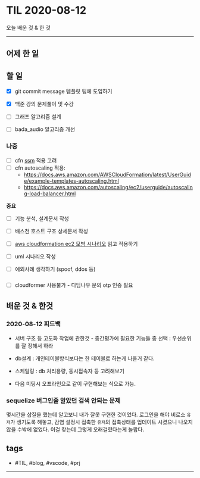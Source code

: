 # TIL 2020-08-12

오늘 배운 것 & 한 것

--------------------------

## 어제 한 일


## 할 일
- [x] git commit message 템플릿 팀에 도입하기
- [x] 백준 강의 문제풀이 및 수강
- [ ] 그래프 알고리즘 설계
- [ ] bada_audio 알고리즘 개선


### 나중
- [ ] cfn [ssm](https://docs.aws.amazon.com/AWSCloudFormation/latest/UserGuide/dynamic-references.html#dynamic-references-ssm-secure-strings) 적용 고려
- [ ] cfn autoscaling 적용:
  - https://docs.aws.amazon.com/AWSCloudFormation/latest/UserGuide/example-templates-autoscaling.html
  - https://docs.aws.amazon.com/autoscaling/ec2/userguide/autoscaling-load-balancer.html


**중요**
- [ ] 기능 분석, 설계문서 작성

- [ ] 배스천 호스트 구조 상세문서 작성
- [ ] [aws cloudformation ec2 모범 시나리오](https://aws.amazon.com/ko/blogs/infrastructure-and-automation/best-practices-for-deploying-ec2-instances-with-aws-cloudformation/) 읽고 적용하기

- [ ] uml 시나리오 작성
- [ ] 예외사례 생각하기 (spoof, ddos 등)

### 
- [ ] cloudformer 사용불가 - 디딤나우 문의 otp 인증 필요

## 배운 것 & 한것 

### 2020-08-12 피드백

- 서버 구조 등 고도화 작업에 관한것 - 중간평가에 필요한 기능들 중 선택
: 우선순위를 잘 정해서 하라

- db설계
: 개인테이블방식보다는 한 테이블로 하는게 나을거 같다.

- 스케일링
: db 처리용량, 동시접속자 등 고려해보기

- 다음 미팅시 오프라인으로 같이 구현해보는 식으로 가능.

### sequelize 버그인줄 알았던 검색 안되는 문제

몇시간을 삽질을 했는데 알고보니 내가 잘못 구현한 것이었다. 로그인을 해야 비로소 `유저`가 생기도록 해놓고, 감염 설정시 접촉한 `유저`의 접촉상태를 업데이트 시켰으니 나오지 않을 수밖에 없었다. 이걸 찾는데 그렇게 오래걸렸다는게 놀랍다.


## tags
- \#TIL, \#blog, \#vscode, \#prj

--------------------------